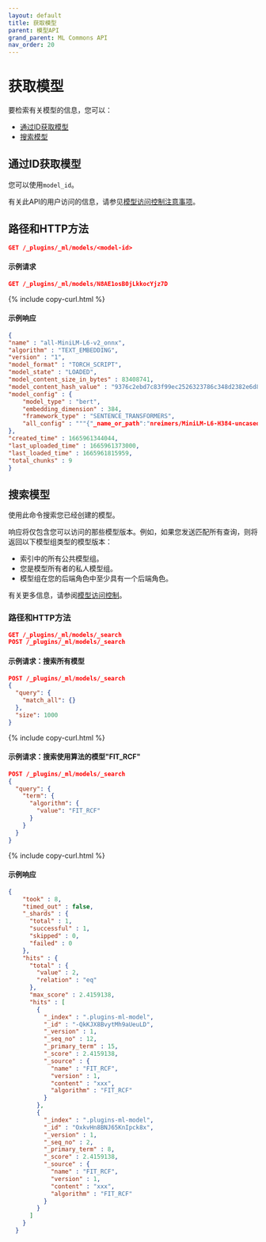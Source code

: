 ```yaml
---
layout: default
title: 获取模型
parent: 模型API
grand_parent: ML Commons API
nav_order: 20
---
```


# 获取模型

要检索有关模型的信息，您可以：

- [通过ID获取模型](#get-a-model-by-id)
- [搜索模型](#search-for-a-model)

## 通过ID获取模型

您可以使用`model_id`。

有关此API的用户访问的信息，请参见[模型访问控制注意事项]({{site.url}}{{site.baseurl}}/ml-commons-plugin/api/model-apis/index/#model-access-control-considerations)。

## 路径和HTTP方法

```json
GET /_plugins/_ml/models/<model-id>
```

#### 示例请求

```json
GET /_plugins/_ml/models/N8AE1osB0jLkkocYjz7D
```
{% include copy-curl.html %}

#### 示例响应

```json
{
"name" : "all-MiniLM-L6-v2_onnx",
"algorithm" : "TEXT_EMBEDDING",
"version" : "1",
"model_format" : "TORCH_SCRIPT",
"model_state" : "LOADED",
"model_content_size_in_bytes" : 83408741,
"model_content_hash_value" : "9376c2ebd7c83f99ec2526323786c348d2382e6d86576f750c89ea544d6bbb14",
"model_config" : {
    "model_type" : "bert",
    "embedding_dimension" : 384,
    "framework_type" : "SENTENCE_TRANSFORMERS",
    "all_config" : """{"_name_or_path":"nreimers/MiniLM-L6-H384-uncased","architectures":["BertModel"],"attention_probs_dropout_prob":0.1,"gradient_checkpointing":false,"hidden_act":"gelu","hidden_dropout_prob":0.1,"hidden_size":384,"initializer_range":0.02,"intermediate_size":1536,"layer_norm_eps":1e-12,"max_position_embeddings":512,"model_type":"bert","num_attention_heads":12,"num_hidden_layers":6,"pad_token_id":0,"position_embedding_type":"absolute","transformers_version":"4.8.2","type_vocab_size":2,"use_cache":true,"vocab_size":30522}"""
},
"created_time" : 1665961344044,
"last_uploaded_time" : 1665961373000,
"last_loaded_time" : 1665961815959,
"total_chunks" : 9
}
```

## 搜索模型

使用此命令搜索您已经创建的模型。

响应将仅包含您可以访问的那些模型版本。例如，如果您发送匹配所有查询，则将返回以下模型组类型的模型版本：

- 索引中的所有公共模型组。
- 您是模型所有者的私人模型组。
- 模型组在您的后端角色中至少具有一个后端角色。

有关更多信息，请参阅[模型访问控制]({{site.url}}{{site.baseurl}}/ml-commons-plugin/model-access-control/)。

### 路径和HTTP方法

```json
GET /_plugins/_ml/models/_search
POST /_plugins/_ml/models/_search
```

#### 示例请求：搜索所有模型

```json
POST /_plugins/_ml/models/_search
{
  "query": {
    "match_all": {}
  },
  "size": 1000
}
```
{% include copy-curl.html %}

#### 示例请求：搜索使用算法的模型"FIT_RCF"

```json
POST /_plugins/_ml/models/_search
{
  "query": {
    "term": {
      "algorithm": {
        "value": "FIT_RCF"
      }
    }
  }
}
```
{% include copy-curl.html %}

#### 示例响应

```json
{
    "took" : 8,
    "timed_out" : false,
    "_shards" : {
      "total" : 1,
      "successful" : 1,
      "skipped" : 0,
      "failed" : 0
    },
    "hits" : {
      "total" : {
        "value" : 2,
        "relation" : "eq"
      },
      "max_score" : 2.4159138,
      "hits" : [
        {
          "_index" : ".plugins-ml-model",
          "_id" : "-QkKJX8BvytMh9aUeuLD",
          "_version" : 1,
          "_seq_no" : 12,
          "_primary_term" : 15,
          "_score" : 2.4159138,
          "_source" : {
            "name" : "FIT_RCF",
            "version" : 1,
            "content" : "xxx",
            "algorithm" : "FIT_RCF"
          }
        },
        {
          "_index" : ".plugins-ml-model",
          "_id" : "OxkvHn8BNJ65KnIpck8x",
          "_version" : 1,
          "_seq_no" : 2,
          "_primary_term" : 8,
          "_score" : 2.4159138,
          "_source" : {
            "name" : "FIT_RCF",
            "version" : 1,
            "content" : "xxx",
            "algorithm" : "FIT_RCF"
          }
        }
      ]
    }
  }
```
